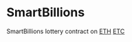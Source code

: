 # SmartBillions
SmartBillions lottery contract on [ETH](https://etherscan.io/address/0x103c2c150a2dbcc277ee084c59881978060c8c22) [ETC](http://gastracker.io/addr/0x103c2c150a2dbcc277ee084c59881978060c8c22)

